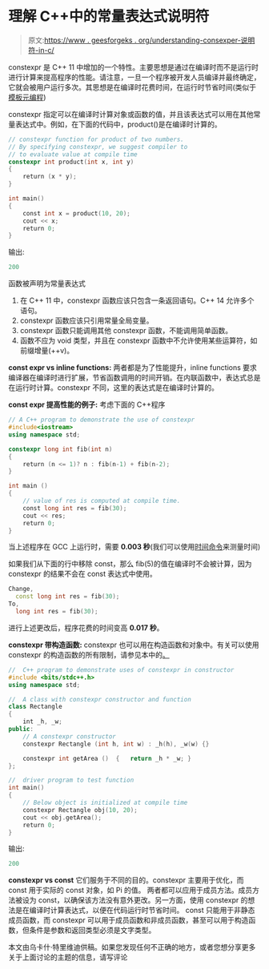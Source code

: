 # 理解 C++中的常量表达式说明符

> 原文:[https://www . geesforgeks . org/understanding-consexper-说明符-in-c/](https://www.geeksforgeeks.org/understanding-constexper-specifier-in-c/)

constexpr 是 C++ 11 中增加的一个特性。主要思想是通过在编译时而不是运行时进行计算来提高程序的性能。请注意，一旦一个程序被开发人员编译并最终确定，它就会被用户运行多次。其思想是在编译时花费时间，在运行时节省时间(类似于[模板元编程](https://www.geeksforgeeks.org/template-metaprogramming-in-c/))

constexpr 指定可以在编译时计算对象或函数的值，并且该表达式可以用在其他常量表达式中。例如，在下面的代码中，product()是在编译时计算的。

```cpp
// constexpr function for product of two numbers.
// By specifying constexpr, we suggest compiler to 
// to evaluate value at compile time
constexpr int product(int x, int y)
{
    return (x * y);
}

int main()
{
    const int x = product(10, 20);
    cout << x;
    return 0;
}
```

输出:

```cpp
200
```

函数被声明为常量表达式

1.  在 C++ 11 中，constexpr 函数应该只包含一条返回语句。C++ 14 允许多个语句。
2.  constexpr 函数应该只引用常量全局变量。
3.  constexpr 函数只能调用其他 constexpr 函数，不能调用简单函数。
4.  函数不应为 void 类型，并且在 constexpr 函数中不允许使用某些运算符，如前缀增量(++v)。

**const expr vs inline functions:**
两者都是为了性能提升，inline functions 要求编译器在编译时进行扩展，节省函数调用的时间开销。在内联函数中，表达式总是在运行时计算。constexpr 不同，这里的表达式是在编译时计算的。

**const expr 提高性能的例子:**
考虑下面的 C++程序

```cpp
// A C++ program to demonstrate the use of constexpr
#include<iostream>
using namespace std;

constexpr long int fib(int n)
{
    return (n <= 1)? n : fib(n-1) + fib(n-2);
}

int main ()
{
    // value of res is computed at compile time. 
    const long int res = fib(30);
    cout << res;
    return 0;
}
```

当上述程序在 GCC 上运行时，需要 **0.003 秒**(我们可以使用[时间命令](https://www.geeksforgeeks.org/how-to-find-time-taken-by-a-program-on-linux-shell/)来测量时间)

如果我们从下面的行中移除 const，那么 fib(5)的值在编译时不会被计算，因为 constexpr 的结果不会在 const 表达式中使用。

```cpp
Change,
  const long int res = fib(30);  
To,
  long int res = fib(30);

```

进行上述更改后，程序花费的时间变高 **0.017 秒**。

**constexpr 带构造函数:**
constexpr 也可以用在构造函数和对象中。有关可以使用 constexpr 的构造函数的所有限制，请参见本中的[。](https://www.ibm.com/support/knowledgecenter/SSGH3R_13.1.0/com.ibm.xlcpp131.aix.doc/language_ref/constexpr_constructors.html)

```cpp
//  C++ program to demonstrate uses of constexpr in constructor
#include <bits/stdc++.h>
using namespace std;

//  A class with constexpr constructor and function
class Rectangle
{
    int _h, _w;
public:
    // A constexpr constructor
    constexpr Rectangle (int h, int w) : _h(h), _w(w) {}

    constexpr int getArea ()  {   return _h * _w; }
};

//  driver program to test function
int main()
{
    // Below object is initialized at compile time
    constexpr Rectangle obj(10, 20);
    cout << obj.getArea();
    return 0;
}
```

输出:

```cpp
200
```

**constexpr vs const**
它们服务于不同的目的。constexpr 主要用于优化，而 const 用于实际的 const 对象，如 Pi 的值。
两者都可以应用于成员方法。成员方法被设为 const，以确保该方法没有意外更改。另一方面，使用 constexpr 的想法是在编译时计算表达式，以便在代码运行时节省时间。
const 只能用于非静态成员函数，而 constexpr 可以用于成员函数和非成员函数，甚至可以用于构造函数，但条件是参数和返回类型必须是文字类型。

本文由乌卡什·特里维迪供稿。如果您发现任何不正确的地方，或者您想分享更多关于上面讨论的主题的信息，请写评论